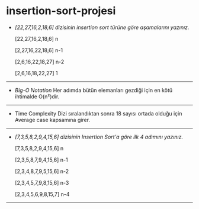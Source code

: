 # insertion-sort-projesi

- _[22,27,16,2,18,6] dizisinin insertion sort türüne göre aşamalarını yazınız._
 
   [22,27,16,2,18,6] n
   
   [2,27,16,22,18,6] n-1
   
   [2,6,16,22,18,27]  n-2
   
   [2,6,16,18,22,27]  1

---

- _Big-O Notation_
   Her adımda bütün elemanları gezdiği için en kötü ihtimalde O(n²)dir.

---

- Time Complexity
   Dizi sıralandıktan sonra 18 sayısı ortada olduğu için Average case kapsamına girer.

---

- _[7,3,5,8,2,9,4,15,6] dizisinin Insertion Sort'a göre ilk 4 adımını yazınız._
  
  [7,3,5,8,2,9,4,15,6] n
  
  [2,3,5,8,7,9,4,15,6] n-1
  
  [2,3,4,8,7,9,5,15,6] n-2
  
  [2,3,4,5,7,9,8,15,6] n-3
  
  [2,3,4,5,6,9,8,15,7] n-4

---
